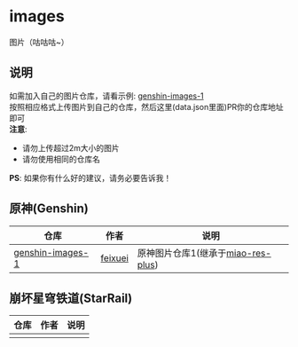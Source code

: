 # images
图片（咕咕咕~）

## 说明

如需加入自己的图片仓库，请看示例: [genshin-images-1](https://github.com/feixuei/genshin-images-1)  
按照相应格式上传图片到自己的仓库，然后这里(data.json里面)PR你的仓库地址即可  
**注意**: 

- 请勿上传超过2m大小的图片  
- 请勿使用相同的仓库名  

**PS**: 如果你有什么好的建议，请务必要告诉我！  

## 原神(Genshin)

| 仓库 | 作者 | 说明 |
| ---- | ---- | ---- |
| [genshin-images-1](https://github.com/feixuei/genshin-images-1) | [feixuei](https://github.com/feixuei) | 原神图片仓库1(继承于[miao-res-plus](https://gitee.com/yoimiya-kokomi/miao-res-plus)) |

## 崩坏星穹铁道(StarRail)

| 仓库 | 作者 | 说明 |
| ---- | ---- | ---- |
|      |      |      |

